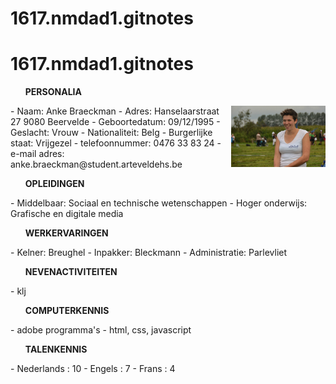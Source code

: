 # 1617.nmdad1.gitnotes
# 1617.nmdad1.gitnotes

<ul><b>PERSONALIA</b></ul>  
<img src="Foto.jpg" width="30%" height="30%" style="float:right;"</img>
- Naam: Anke Braeckman 
- Adres: Hanselaarstraat 27 9080 Beervelde
- Geboortedatum: 09/12/1995
- Geslacht: Vrouw
- Nationaliteit: Belg
- Burgerlijke staat: Vrijgezel
- telefoonnummer: 0476 33 83 24
- e-mail adres: anke.braeckman@student.arteveldehs.be  

<ul><b>OPLEIDINGEN</b></ul>
- Middelbaar: Sociaal en technische wetenschappen
- Hoger onderwijs: Grafische en digitale media  

<ul><b>WERKERVARINGEN</b></ul>
- Kelner: Breughel
- Inpakker: Bleckmann
- Administratie: Parlevliet  

<ul><b>NEVENACTIVITEITEN</b></ul>
- klj  

<ul><b>COMPUTERKENNIS</b></ul>
- adobe programma's
- html, css, javascript  

<ul><b>TALENKENNIS</b></ul>
- Nederlands : 10
- Engels : 7
- Frans : 4
